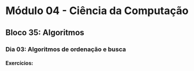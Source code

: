 # Módulo 04 - Ciência da Computação
## Bloco 35: Algoritmos
### Dia 03: Algoritmos de ordenação e busca
#### Exercícios:
